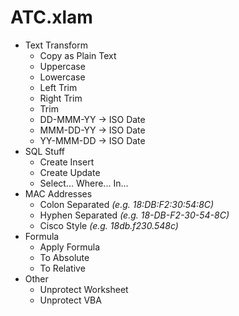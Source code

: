# ATC.xlam
 * Text Transform
   * Copy as Plain Text
   * Uppercase
   * Lowercase
   * Left Trim
   * Right Trim
   * Trim
   * DD-MMM-YY → ISO Date
   * MMM-DD-YY → ISO Date
   * YY-MMM-DD → ISO Date
 * SQL Stuff
   * Create Insert
   * Create Update
   * Select... Where... In...
 * MAC Addresses
   * Colon Separated *(e.g. 18:DB:F2:30:54:8C)*
   * Hyphen Separated *(e.g. 18-DB-F2-30-54-8C)*
   * Cisco Style *(e.g. 18db.f230.548c)*
 * Formula
   * Apply Formula
   * To Absolute
   * To Relative
 * Other
   * Unprotect Worksheet
   * Unprotect VBA
